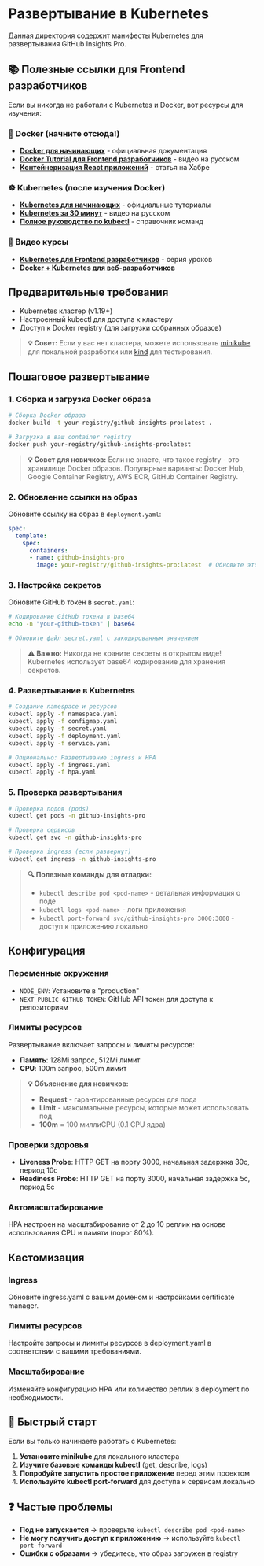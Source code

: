 # Развертывание в Kubernetes

Данная директория содержит манифесты Kubernetes для развертывания GitHub Insights Pro.

## 📚 Полезные ссылки для Frontend разработчиков

Если вы никогда не работали с Kubernetes и Docker, вот ресурсы для изучения:

### 🐳 Docker (начните отсюда!)

- **[Docker для начинающих](https://docs.docker.com/get-started/)** - официальная документация
- **[Docker Tutorial для Frontend разработчиков](https://www.youtube.com/watch?v=3c-iBn73dDE)** - видео на русском
- **[Контейнеризация React приложений](https://habr.com/ru/articles/427067/)** - статья на Хабре

### ☸️ Kubernetes (после изучения Docker)

- **[Kubernetes для начинающих](https://kubernetes.io/docs/tutorials/kubernetes-basics/)** - официальные туториалы
- **[Kubernetes за 30 минут](https://www.youtube.com/watch?v=TKf8nUJPEuI)** - видео на русском
- **[Полное руководство по kubectl](https://kubernetes.io/docs/reference/kubectl/)** - справочник команд

### 🎥 Видео курсы

- **[Kubernetes для Frontend разработчиков](https://www.youtube.com/playlist?list=PLqnpSHz8G6-QZ8bJO6nIhLdLL8KbqJNRh)** - серия уроков
- **[Docker + Kubernetes для веб-разработчиков](https://www.youtube.com/watch?v=s6H_KD9e7jE)**

## Предварительные требования

- Kubernetes кластер (v1.19+)
- Настроенный kubectl для доступа к кластеру
- Доступ к Docker registry (для загрузки собранных образов)

> **💡 Совет:** Если у вас нет кластера, можете использовать [minikube](https://minikube.sigs.k8s.io/docs/start/) для локальной разработки или [kind](https://kind.sigs.k8s.io/) для тестирования.

## Пошаговое развертывание

### 1. Сборка и загрузка Docker образа

```bash
# Сборка Docker образа
docker build -t your-registry/github-insights-pro:latest .

# Загрузка в ваш container registry
docker push your-registry/github-insights-pro:latest
```

> **💡 Совет для новичков:** Если не знаете, что такое registry - это хранилище Docker образов. Популярные варианты: Docker Hub, Google Container Registry, AWS ECR, GitHub Container Registry.

### 2. Обновление ссылки на образ

Обновите ссылку на образ в `deployment.yaml`:

```yaml
spec:
  template:
    spec:
      containers:
      - name: github-insights-pro
        image: your-registry/github-insights-pro:latest  # Обновите это
```

### 3. Настройка секретов

Обновите GitHub токен в `secret.yaml`:

```bash
# Кодирование GitHub токена в base64
echo -n "your-github-token" | base64

# Обновите файл secret.yaml с закодированным значением
```

> **⚠️ Важно:** Никогда не храните секреты в открытом виде! Kubernetes использует base64 кодирование для хранения секретов.

### 4. Развертывание в Kubernetes

```bash
# Создание namespace и ресурсов
kubectl apply -f namespace.yaml
kubectl apply -f configmap.yaml
kubectl apply -f secret.yaml
kubectl apply -f deployment.yaml
kubectl apply -f service.yaml

# Опционально: Развертывание ingress и HPA
kubectl apply -f ingress.yaml
kubectl apply -f hpa.yaml
```

### 5. Проверка развертывания

```bash
# Проверка подов (pods)
kubectl get pods -n github-insights-pro

# Проверка сервисов
kubectl get svc -n github-insights-pro

# Проверка ingress (если развернут)
kubectl get ingress -n github-insights-pro
```

> **🔍 Полезные команды для отладки:**
>
> - `kubectl describe pod <pod-name>` - детальная информация о поде
> - `kubectl logs <pod-name>` - логи приложения
> - `kubectl port-forward svc/github-insights-pro 3000:3000` - доступ к приложению локально

## Конфигурация

### Переменные окружения

- `NODE_ENV`: Установите в "production"
- `NEXT_PUBLIC_GITHUB_TOKEN`: GitHub API токен для доступа к репозиториям

### Лимиты ресурсов

Развертывание включает запросы и лимиты ресурсов:

- **Память**: 128Mi запрос, 512Mi лимит
- **CPU**: 100m запрос, 500m лимит

> **💡 Объяснение для новичков:**
>
> - **Request** - гарантированные ресурсы для пода
> - **Limit** - максимальные ресурсы, которые может использовать под
> - **100m** = 100 миллиCPU (0.1 CPU ядра)

### Проверки здоровья

- **Liveness Probe**: HTTP GET на порту 3000, начальная задержка 30с, период 10с
- **Readiness Probe**: HTTP GET на порту 3000, начальная задержка 5с, период 5с

### Автомасштабирование

HPA настроен на масштабирование от 2 до 10 реплик на основе использования CPU и памяти (порог 80%).

## Кастомизация

### Ingress

Обновите ingress.yaml с вашим доменом и настройками certificate manager.

### Лимиты ресурсов

Настройте запросы и лимиты ресурсов в deployment.yaml в соответствии с вашими требованиями.

### Масштабирование

Изменяйте конфигурацию HPA или количество реплик в deployment по необходимости.

## 🚀 Быстрый старт

Если вы только начинаете работать с Kubernetes:

1. **Установите minikube** для локального кластера
2. **Изучите базовые команды kubectl** (get, describe, logs)
3. **Попробуйте запустить простое приложение** перед этим проектом
4. **Используйте kubectl port-forward** для доступа к сервисам локально

## ❓ Частые проблемы

- **Под не запускается** → проверьте `kubectl describe pod <pod-name>`
- **Не могу получить доступ к приложению** → используйте `kubectl port-forward`
- **Ошибки с образами** → убедитесь, что образ загружен в registry
